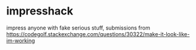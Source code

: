 # impresshack
impress anyone with fake serious stuff, submissions from https://codegolf.stackexchange.com/questions/30322/make-it-look-like-im-working
